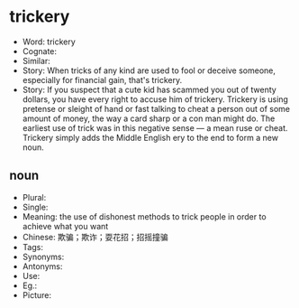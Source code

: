 # trickery

- Word: trickery
- Cognate: 
- Similar: 
- Story: When tricks of any kind are used to fool or deceive someone, especially for financial gain, that's trickery.
- Story: If you suspect that a cute kid has scammed you out of twenty dollars, you have every right to accuse him of trickery. Trickery is using pretense or sleight of hand or fast talking to cheat a person out of some amount of money, the way a card sharp or a con man might do. The earliest use of trick was in this negative sense — a mean ruse or cheat. Trickery simply adds the Middle English ery to the end to form a new noun.

## noun

- Plural: 
- Single: 
- Meaning: the use of dishonest methods to trick people in order to achieve what you want
- Chinese: 欺骗；欺诈；耍花招；招摇撞骗
- Tags: 
- Synonyms: 
- Antonyms: 
- Use: 
- Eg.: 
- Picture: 


